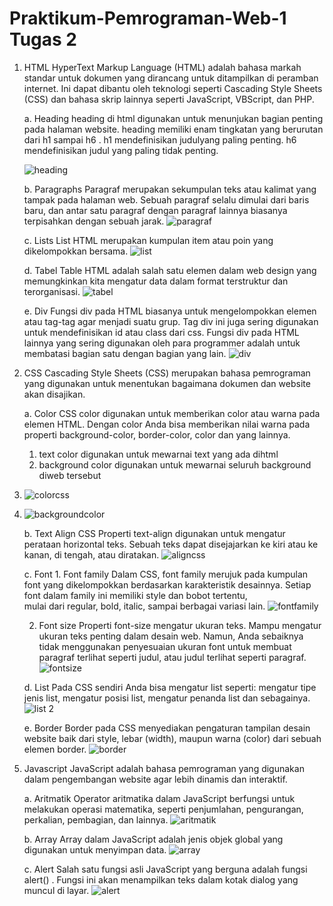 # Praktikum-Pemrograman-Web-1 Tugas 2
1.  HTML
    HyperText Markup Language (HTML) adalah bahasa markah standar untuk dokumen yang dirancang untuk ditampilkan di peramban internet. Ini dapat dibantu oleh teknologi seperti Cascading 
    Style Sheets (CSS) dan bahasa skrip lainnya seperti JavaScript, VBScript, dan PHP.

    a. Heading
            heading di html digunakan untuk menunjukan bagian penting pada halaman website. heading memiliki enam tingkatan yang berurutan dari h1 sampai h6 . h1 mendefinisikan judulyang 
       paling penting. h6 mendefinisikan judul yang paling tidak penting.
    
    ![heading](https://github.com/Terserahaaaaaaaaaa/Praktikum-Pemrograman-Web-1/assets/152271468/732dc0e6-2840-4351-b177-a919872315e9)


    b. Paragraphs
            Paragraf merupakan sekumpulan teks atau kalimat yang tampak pada halaman web. Sebuah paragraf selalu dimulai dari baris baru, dan antar satu paragraf dengan paragraf lainnya 
       biasanya terpisahkan dengan sebuah jarak.
   ![paragraf](https://github.com/Terserahaaaaaaaaaa/Praktikum-Pemrograman-Web-1/assets/152271468/64e077a2-84e1-4194-9202-5a6b4c8dc7bb)

    c. Lists
            List HTML merupakan kumpulan item atau poin yang dikelompokkan bersama.
    ![list](https://github.com/Terserahaaaaaaaaaa/Praktikum-Pemrograman-Web-1/assets/152271468/9fcee2d2-a7a5-4b2e-bdea-e9e558a2d41f)

    d. Tabel
            Table HTML adalah salah satu elemen dalam web design yang memungkinkan kita mengatur data dalam format terstruktur dan terorganisasi.
![tabel](https://github.com/Terserahaaaaaaaaaa/Praktikum-Pemrograman-Web-1/assets/152271468/3149bfe3-c7fc-4157-8ef4-2625a88e13e7)

    e. Div
            Fungsi div pada HTML biasanya untuk mengelompokkan elemen atau tag-tag agar menjadi suatu grup. Tag div ini juga sering digunakan untuk mendefinisikan id atau class dari css.        Fungsi div pada HTML lainnya yang sering digunakan oleh para programmer adalah untuk membatasi bagian satu dengan bagian yang lain.
![div](https://github.com/Terserahaaaaaaaaaa/Praktikum-Pemrograman-Web-1/assets/152271468/5324241c-e3c0-4880-bcad-6c75594c3759)

3.  CSS
    Cascading Style Sheets (CSS) merupakan bahasa pemrograman yang digunakan untuk menentukan bagaimana dokumen dan website akan disajikan.

    a. Color
            CSS color digunakan untuk memberikan color atau warna pada elemen HTML. Dengan color Anda bisa memberikan nilai warna pada properti background-color, border-color, color dan         yang lainnya.
       1. text color digunakan untuk mewarnai text yang ada dihtml
       2. background color digunakan untuk mewarnai seluruh background diweb tersebut
1. ![colorcss](https://github.com/Terserahaaaaaaaaaa/Praktikum-Pemrograman-Web-1/assets/152271468/f42c75f2-0544-4ae4-af50-ddcc42d701a5)
2. ![backgroundcolor](https://github.com/Terserahaaaaaaaaaa/Praktikum-Pemrograman-Web-1/assets/152271468/bf8a6dd3-8c1b-48b1-bce0-7df487089819)


    b. Text Align CSS
            Properti text-align digunakan untuk mengatur perataan horizontal teks. Sebuah teks dapat disejajarkan ke kiri atau ke kanan, di tengah, atau diratakan.
![aligncss](https://github.com/Terserahaaaaaaaaaa/Praktikum-Pemrograman-Web-1/assets/152271468/a2144b77-7e71-4030-b35a-46de06c0e964)

    c. Font
       1. Font family
            Dalam CSS, font family merujuk pada kumpulan font yang dikelompokkan berdasarkan karakteristik desainnya. Setiap font dalam family ini memiliki style dan bobot tertentu,     
       mulai dari regular, bold, italic, sampai berbagai variasi lain.
![fontfamily](https://github.com/Terserahaaaaaaaaaa/Praktikum-Pemrograman-Web-1/assets/152271468/7daed75a-c54d-4129-8ac8-9ef469f28de1)

      2. Font size
            Properti font-size mengatur ukuran teks. Mampu mengatur ukuran teks penting dalam desain web. Namun, Anda sebaiknya tidak menggunakan penyesuaian ukuran font untuk membuat paragraf terlihat seperti judul, atau judul terlihat seperti paragraf.
![fontsize](https://github.com/Terserahaaaaaaaaaa/Praktikum-Pemrograman-Web-1/assets/152271468/7c51987c-9c5d-4999-ad9f-23ab72a28dfb)

    d. List
            Pada CSS sendiri Anda bisa mengatur list seperti: mengatur tipe jenis list, mengatur posisi list, mengatur penanda list dan sebagainya.
![list 2](https://github.com/Terserahaaaaaaaaaa/Praktikum-Pemrograman-Web-1/assets/152271468/079e07c0-3749-419b-bee8-84bf591e5938)

    e. Border
            Border pada CSS menyediakan pengaturan tampilan desain website baik dari style, lebar (width), maupun warna (color) dari sebuah elemen border.
![border](https://github.com/Terserahaaaaaaaaaa/Praktikum-Pemrograman-Web-1/assets/152271468/556e0bc6-6233-4aa2-8e84-b28776cf0766)


4.  Javascript
    JavaScript adalah bahasa pemrograman yang digunakan dalam pengembangan website agar lebih dinamis dan interaktif.

    a. Aritmatik
            Operator aritmatika dalam JavaScript berfungsi untuk melakukan operasi matematika, seperti penjumlahan, pengurangan, perkalian, pembagian, dan lainnya.
![aritmatik](https://github.com/Terserahaaaaaaaaaa/Praktikum-Pemrograman-Web-1/assets/152271468/af4183a8-8320-48bc-9e1c-848278cfd98b)

    b. Array
            Array dalam JavaScript adalah jenis objek global yang digunakan untuk menyimpan data.
![array](https://github.com/Terserahaaaaaaaaaa/Praktikum-Pemrograman-Web-1/assets/152271468/36010c11-24ea-4a3e-bf99-940819f16b38)

    c. Alert
            Salah satu fungsi asli JavaScript yang berguna adalah fungsi alert() . Fungsi ini akan menampilkan teks dalam kotak dialog yang muncul di layar.
    ![alert](https://github.com/Terserahaaaaaaaaaa/Praktikum-Pemrograman-Web-1/assets/152271468/17fc6a18-ddab-453c-83ad-9ecaf77fc075)


         

    
